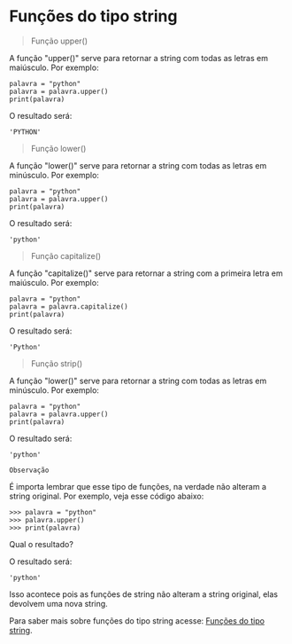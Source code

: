 # Funções do tipo string

> Função upper()

A função "upper()" serve para retornar a string com todas as letras em maiúsculo. Por exemplo:

```
palavra = "python"
palavra = palavra.upper()
print(palavra)
```

O resultado será: 

```
'PYTHON'
```

> Função lower()

A função "lower()" serve para retornar a string com todas as letras em minúsculo. Por exemplo:

```
palavra = "python"
palavra = palavra.upper()
print(palavra)
```

O resultado será: 

```
'python'
```

> Função capitalize()

A função "capitalize()" serve para retornar a string com a primeira letra em maiúsculo. Por exemplo:

```
palavra = "python"
palavra = palavra.capitalize()
print(palavra)
```

O resultado será: 

```
'Python'
```

> Função strip()

A função "lower()" serve para retornar a string com todas as letras em minúsculo. Por exemplo:

```
palavra = "python"
palavra = palavra.upper()
print(palavra)
```

O resultado será: 

```
'python'
```

`Observação`

É importa lembrar que esse tipo de funções, na verdade não alteram a string original. Por exemplo, veja esse código abaixo:

```
>>> palavra = "python"
>>> palavra.upper()
>>> print(palavra) 
```
Qual o resultado?

O resultado será:

```
'python'
```
Isso acontece pois as funções de string não alteram a string original, elas devolvem uma nova string.

Para saber mais sobre funções do tipo string acesse: [Funções do tipo string].

[Funções do tipo string]: https://docs.python.org/3/library/stdtypes.html#text-sequence-type-str